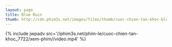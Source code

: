 ```yaml
---
layout: page
title: Blue Ruin
thumb: http://cdn.phim3s.net/images/films/thumb/cuoc-chien-tan-khoc-blue-ruin-2013.jpg
---
```

{% include jwpadv src='//phim3s.net/phim-le/cuoc-chien-tan-khoc_7722/xem-phim//video.mp4' %}